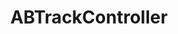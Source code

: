 ---
title: ABTrackController
layout: module
mod: 'module:ABTrackController'
category: api-controllers
---